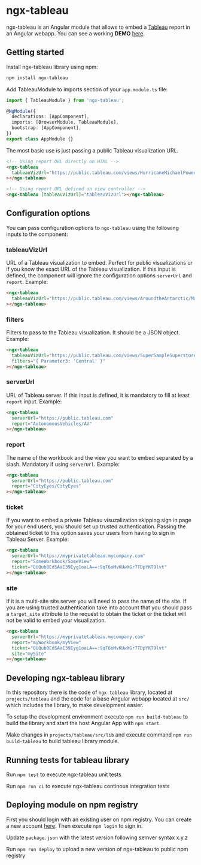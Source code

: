 # ngx-tableau

ngx-tableau is an Angular module that allows to embed a [Tableau](https://www.tableau.com/) report in an Angular webapp. You can see a working **DEMO** [here](https://stackblitz.com/edit/ngx-tableau).

## Getting started

Install ngx-tableau library using npm:

```bash
npm install ngx-tableau
```

Add TableauModule to imports section of your `app.module.ts` file:

```typescript
import { TableauModule } from 'ngx-tableau';

@NgModule({
  declarations: [AppComponent],
  imports: [BrowserModule, TableauModule],
  bootstrap: [AppComponent],
})
export class AppModule {}
```

The most basic use is just passing a public Tableau visualization URL.

```html
<!-- Using report URL directly on HTML -->
<ngx-tableau
  tableauVizUrl="https://public.tableau.com/views/HurricaneMichaelPowerOutages/Outages"
></ngx-tableau>

<!-- Using report URL defined on view controller -->
<ngx-tableau [tableauVizUrl]="tableauVizUrl"></ngx-tableau>
```

## Configuration options

You can pass configuration options to `ngx-tableau` using the following inputs to the component:

### tableauVizUrl

URL of a Tableau visualization to embed. Perfect for public visualizations or if you know the exact URL of the Tableau visualization. If this input is defined, the component will ignore the configuration options `serverUrl` and `report`. Example:

```html
<ngx-tableau
  tableauVizUrl="https://public.tableau.com/views/AroundtheAntarctic/MapClean"
></ngx-tableau>
```

### filters

Filters to pass to the Tableau visualization. It should be a JSON object. Example:

```html
<ngx-tableau
  tableauVizUrl="https://public.tableau.com/views/SuperSampleSuperstore/SuperDescriptive"
  filters="{ Parameter3: 'Central' }"
></ngx-tableau>
```

### serverUrl

URL of Tableau server. If this input is defined, it is mandatory to fill at least `report` input. Example:

```html
<ngx-tableau
  serverUrl="https://public.tableau.com"
  report="AutonomousVehicles/AV"
></ngx-tableau>
```

### report

The name of the workbook and the view you want to embed separated by a slash. Mandatory if using `serverUrl`. Example:

```html
<ngx-tableau
  serverUrl="https://public.tableau.com"
  report="CityEyes/CityEyes"
></ngx-tableau>
```

### ticket

If you want to embed a private Tableau visuzalization skipping sign in page for your end users, you should set up trusted authentication. Passing the obtained ticket to this option saves your users from having to sign in Tableau Server. Example:

```html
<ngx-tableau
  serverUrl="https://myprivatetableau.mycompany.com"
  report="SomeWorkbook/SomeView"
  ticket="QUQub0EdSAaE39Eyg1oaLA==:9qT6oMvKUwXGr7TDpYKT9lvt"
></ngx-tableau>
```

### site

If it is a multi-site site server you will need to pass the name of the site. If you are using trusted authentication take into account that you should pass a `target_site` attribute to the request to obtain the ticket or the ticket will not be valid to embed your visualization.

```html
<ngx-tableau
  serverUrl="https://myprivatetableau.mycompany.com"
  report="myWorkbook/myView"
  ticket="QUQub0EdSAaE39Eyg1oaLA==:9qT6oMvKUwXGr7TDpYKT9lvt"
  site="mySite"
></ngx-tableau>
```

## Developing ngx-tableau library

In this repository there is the code of `ngx-tableau` library, located at `projects/tableau` and the code for a base Angular webapp located at `src/` which includes the library, to make development easier.

To setup the development environment execute `npm run build-tableau` to build the library and start the host Angular App with `npm start`.

Make changes in `projects/tableau/src/lib` and execute command `npm run build-tableau` to build tableau library module.

## Running tests for tableau library

Run `npm test` to execute ngx-tableau unit tests

Run `npm run ci` to execute ngx-tableau continous integration tests

## Deploying module on npm registry

First you should login with an existing user on npm registry. You can create a new account [here](https://docs.npmjs.com/creating-a-new-npm-user-account). Then execute `npm login` to sign in.

Update `package.json` with the latest version following semver syntax x.y.z

Run `npm run deploy` to upload a new version of ngx-tableau to public npm registry
